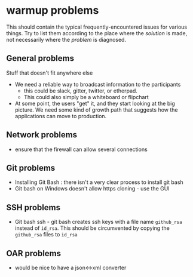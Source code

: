 # warmup problems

This should contain the typical frequently-encountered issues for various things. Try to list them according to the place where the _solution_ is made, not necessarily where the _problem_ is diagnosed.

## General problems

Stuff that doesn't fit anywhere else

  * We need a reliable way to broadcast information to the participants
    * this could be slack, gitter, twitter, or etherpad.
    * This could also simply be a whiteboard or flipchart
  * At some point, the users "get" it, and they start looking at the big picture. We need some kind of growth path that suggests how the applications can move to production.


## Network problems

  * ensure that the firewall can allow several connections

## Git problems

  * Installing Git Bash : there isn't a very clear process to install git bash
  * Git bash on Windows doesn't allow https cloning - use the GUI


## SSH problems

  * Git bash ssh - git bash creates ssh keys with a file name `github_rsa` instead of `id_rsa`. This should be circumvented by copying the `github_rsa` files to `id_rsa`

## OAR problems

  * would be nice to have a json<->xml converter  
